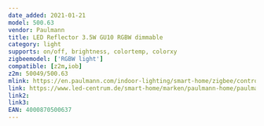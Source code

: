 ```yaml
---
date_added: 2021-01-21
model: 500.63
vendor: Paulmann
title: LED Reflector 3.5W GU10 RGBW dimmable
category: light
supports: on/off, brightness, colortemp, colorxy
zigbeemodel: ['RGBW light']
compatible: [z2m,iob]
z2m: 50049/500.63
mlink: https://en.paulmann.com/indoor-lighting/smart-home/zigbee/controlling/smarthome-zigbee-yourled-rgb-controller-max.-60w/50049
link: https://www.led-centrum.de/smart-home/marken/paulmann-home/paulmann-50063-smarthome-zb-led-reflektor-3-5w-gu10-rgbw-dimmbar.html
link2: 
link3: 
EAN: 4000870500637
---
```


